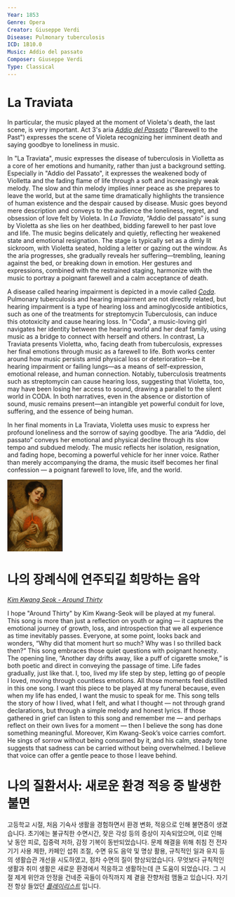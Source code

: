 ```yaml
---
Year: 1853
Genre: Opera
Creator: Giuseppe Verdi
Disease: Pulmonary tuberculosis
ICD: 1B10.0
Music: Addio del passato
Composer: Giuseppe Verdi
Type: Classical
---
```


# La Traviata

In particular, the music played at the moment of Violeta's death, the last scene, is very important. Act 3's aria [*Addio del Passato*](https://youtu.be/ug9gWXlyuDs?si=CCD_NZuu_2-vWA8U) ("Barewell to the Past") expresses the scene of Violeta recognizing her imminent death and saying goodbye to loneliness in music.

In "La Traviata", music expresses the disease of tuberculosis in Violletta as a core of her emotions and humanity, rather than just a background setting. Especially in "Addio del Passato", it expresses the weakened body of Violletta and the fading flame of life through a soft and increasingly weak melody. The slow and thin melody implies inner peace as she prepares to leave the world, but at the same time dramatically highlights the transience of human existence and the despair caused by disease. Music goes beyond mere description and conveys to the audience the loneliness, regret, and obsession of love felt by Violeta. In *La Traviata*, “Addio del passato” is sung by Violetta as she lies on her deathbed, bidding farewell to her past love and life. The music begins delicately and quietly, reflecting her weakened state and emotional resignation. The stage is typically set as a dimly lit sickroom, with Violetta seated, holding a letter or gazing out the window. As the aria progresses, she gradually reveals her suffering—trembling, leaning against the bed, or breaking down in emotion. Her gestures and expressions, combined with the restrained staging, harmonize with the music to portray a poignant farewell and a calm acceptance of death.

A disease called hearing impairment is depicted in a movie called [*Coda*](han_gahyeon.md). Pulmonary tuberculosis and hearing impairment are not directly related, but hearing impairment is a type of hearing loss and aminoglycoside antibiotics, such as one of the treatments for streptomycin Tuberculosis, can induce this ototoxicity and cause hearing loss. In "Coda", a music-loving girl navigates her identity between the hearing world and her deaf family, using music as a bridge to connect with herself and others. In contrast, La Traviata presents Violetta, who, facing death from tuberculosis, expresses her final emotions through music as a farewell to life. Both works center around how music persists amid physical loss or deterioration—be it hearing impairment or failing lungs—as a means of self-expression, emotional release, and human connection. Notably, tuberculosis treatments such as streptomycin can cause hearing loss, suggesting that Violetta, too, may have been losing her access to sound, drawing a parallel to the silent world in CODA. In both narratives, even in the absence or distortion of sound, music remains present—an intangible yet powerful conduit for love, suffering, and the essence of being human.

In her final moments in La Traviata, Violetta uses music to express her profound loneliness and the sorrow of saying goodbye. The aria “Addio, del passato” conveys her emotional and physical decline through its slow tempo and subdued melody. The music reflects her isolation, resignation, and fading hope, becoming a powerful vehicle for her inner voice. Rather than merely accompanying the drama, the music itself becomes her final confession — a poignant farewell to love, life, and the world.

<img src="./lee_jieun_img.png.png" alt="image dipicting Pulmonary tuberculosis" style="width:25%;" />

# 나의 장례식에 연주되길 희망하는 음악
[*Kim Kwang Seok - Around Thirty*](https://youtu.be/L7lED8RtdAI?si=0DfPIXpvuOYhTzOv)

I hope "Around Thirty" by Kim Kwang-Seok will be played at my funeral. This song is more than just a reflection on youth or aging — it captures the emotional journey of growth, loss, and introspection that we all experience as time inevitably passes. Everyone, at some point, looks back and wonders, “Why did that moment hurt so much? Why was I so thrilled back then?” This song embraces those quiet questions with poignant honesty. The opening line, “Another day drifts away, like a puff of cigarette smoke,” is both poetic and direct in conveying the passage of time. Life fades gradually, just like that. I, too, lived my life step by step, letting go of people I loved, moving through countless emotions. All those moments feel distilled in this one song. I want this piece to be played at my funeral because, even when my life has ended, I want the music to speak for me. This song tells the story of how I lived, what I felt, and what I thought — not through grand declarations, but through a simple melody and honest lyrics. If those gathered in grief can listen to this song and remember me — and perhaps reflect on their own lives for a moment — then I believe the song has done something meaningful. Moreover, Kim Kwang-Seok’s voice carries comfort. He sings of sorrow without being consumed by it, and his calm, steady tone suggests that sadness can be carried without being overwhelmed. I believe that voice can offer a gentle peace to those I leave behind.

# 나의 질환서사: 새로운 환경 적응 중 발생한 불면

고등학교 시절, 처음 기숙사 생활을 경험하면서 환경 변화, 적응으로 인해 불면증이 생겼습니다. 초기에는 불규칙한 수면시간, 잦은 각성 등의 증상이 지속되었으며, 이로 인해 낮 동안 피로, 집중력 저하, 감정 기복이 동반되었습니다. 문제 해결을 위해 취침 전 전자기기 사용 제한, 카페인 섭취 조절, 수면 유도 음악 및 명상 활용, 규칙적인 일과 유지 등의 생활습관 개선을 시도하였고, 점차 수면의 질이 향상되었습니다. 무엇보다 규칙적인 생활과 취미 생활은 새로운 환경에서 적응하고 생활하는데 큰 도움이 되었습니다. 그 시절 제게 위안과 안정을 건네준 곡들이 아직까지 제 곁을 잔향처럼 맴돌고 있습니다. 자기 전 항상 들었던 [*플레이리스트*](https://youtube.com/playlist?list=PL5lTPIpcjpft6A-Zj8fkq3BRINckMC_cL&si=JxEoAOWZpNg_AESq) 입니다.

